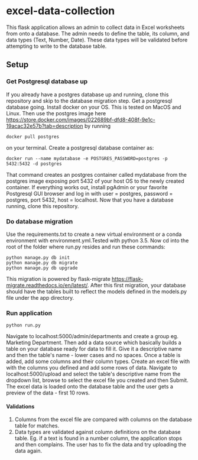 # excel-data-collection
This flask application allows an admin to collect data in Excel worksheets from onto a database. The admin needs to define the table, its column, and data types (Text, Number, Date). These data types will be validated before attempting to write to the database table.

## Setup
### Get Postgresql database up
If you already have a postgres database up and running, clone this repository and skip to the database migration step.
Get a postgresql database going. Install docker on your OS. This is tested on MacOS and Linux. Then use the postgres image here https://store.docker.com/images/022689bf-dfd8-408f-9e1c-19acac32e57b?tab=description by running 

    docker pull postgres 
    
on your terminal. 
Create a postgresql database container as: 

    docker run --name mydatabase -e POSTGRES_PASSWORD=postgres -p 5432:5432 -d postgres
    
That command creates an postgres container called mydatabase from the postgres image exposing port 5432 of your host OS to the newly created container. If everything works out, install pgAdmin or your favorite Postgresql GUI browser and log in with user = postgres, password = postgres, port 5432, host = localhost.
Now that you have a database running, clone this repository.

### Do database migration
Use the requirements.txt to create a new virtual environment or a conda environment with environment.yml.Tested with python 3.5. Now cd into the root of the folder where run.py resides and run these commands:

    python manage.py db init
    python manage.py db migrate
    python manage.py db upgrade

This migration is powered by flask-migrate https://flask-migrate.readthedocs.io/en/latest/. After this first migration, your database should have the tables built to reflect the models defined in the models.py file under the app directory.

### Run application
    python run.py

Navigate to localhost:5000/admin/departments and create a group eg. Marketing Department. Then add a data source which basically builds a table on your database ready for data to fill it. Give it a descriptive name and then the table's name - lower cases and no spaces. Once a table is added, add some columns and their column types. Create an excel file with with the columns you defined and add some rows of data. Navigate to localhost:5000/upload and select the table's descriptive name from the dropdown list, browse to select the excel file you created and then Submit. The excel data is loaded onto the database table and the user gets a preview of the data - first 10 rows.

#### Validations
1. Columns from the excel file are compared with columns on the database table for matches.
2. Data types are validated against column definitions on the database table. Eg. if a text is found in a number column, the application stops and then complains. The user has to fix the data and try uploading the data again.

